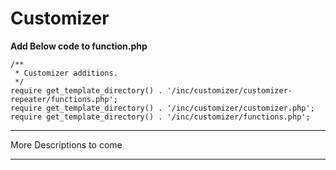 # Customizer

**Add Below code to function.php**
```
/**
 * Customizer additions.
 */
require get_template_directory() . '/inc/customizer/customizer-repeater/functions.php';
require get_template_directory() . '/inc/customizer/customizer.php';
require get_template_directory() . '/inc/customizer/functions.php';

```
********************************************************************
More Descriptions to come
*********************************************************************
